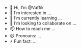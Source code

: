 - 👋 Hi, I’m @Vaffik
- 👀 I’m interested in ...
- 🌱 I’m currently learning ...
- 💞️ I’m looking to collaborate on ...
- 📫 How to reach me ...
- 😄 Pronouns: ...
- ⚡ Fun fact: ...

<!---
Vaffik/Vaffik is a ✨ special ✨ repository because its `README.md` (this file) appears on your GitHub profile.
You can click the Preview link to take a look at your changes.
--->
